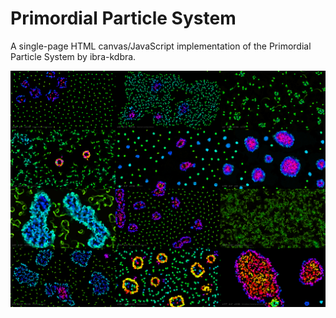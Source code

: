 # Primordial Particle System

A single-page HTML canvas/JavaScript implementation of the Primordial Particle System by ibra-kdbra.

![Snapshot of an earlier version](examples.png)
